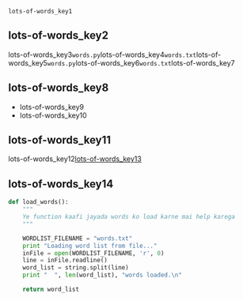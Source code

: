 ```ngMeta
lots-of-words_key1
```
## lots-of-words_key2
lots-of-words_key3`words.py`lots-of-words_key4`words.txt`lots-of-words_key5`words.py`lots-of-words_key6`words.txt`lots-of-words_key7

## lots-of-words_key8
- lots-of-words_key9
- lots-of-words_key10
## lots-of-words_key11
lots-of-words_key12[lots-of-words_key13](https://www.youtube.com/watch?v=6LiPNTmkNeY)


## lots-of-words_key14
```python
def load_words():
    """
    Ye function kaafi jayada words ko load karne mai help karega
    """

    WORDLIST_FILENAME = "words.txt"
    print "Loading word list from file..."
    inFile = open(WORDLIST_FILENAME, 'r', 0)
    line = inFile.readline()
    word_list = string.split(line)
    print "  ", len(word_list), "words loaded.\n"

    return word_list
```
